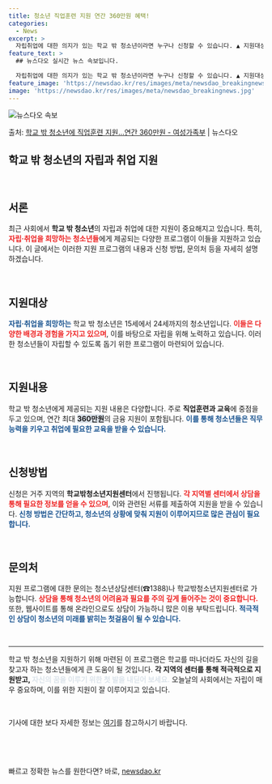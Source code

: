 ```yaml
---
title: 청소년 직업훈련 지원 연간 360만원 혜택!
categories:
  - News
excerpt: >
  자립취업에 대한 의지가 있는 학교 밖 청소년이라면 누구나 신청할 수 있습니다. ▲ 지원대상   자립취업을 희…
feature_text: >
  ## 뉴스다오 실시간 뉴스 속보입니다.

  자립취업에 대한 의지가 있는 학교 밖 청소년이라면 누구나 신청할 수 있습니다. ▲ 지원대상   자립취업을 희…
feature_image: 'https://newsdao.kr/res/images/meta/newsdao_breakingnews.jpg'
image: 'https://newsdao.kr/res/images/meta/newsdao_breakingnews.jpg'
---
```


![뉴스다오 속보](https://newsdao.kr/res/images/meta/newsdao_breakingnews.jpg)

<p>출처: <a href="https://newsdao.kr/3705" rel="dofollow">학교 밖 청소년에 직업훈련 지원…연간 360만원 - 여성가족부</a> | 뉴스다오</p>

<h2 data-ke-size="size26">학교 밖 청소년의 자립과 취업 지원</h2>

<p data-ke-size="size16">&nbsp;</p>

<h2 data-ke-size="size26">서론</h2>
<p data-ke-size="size16">최근 사회에서 <b>학교 밖 청소년</b>의 자립과 취업에 대한 지원이 중요해지고 있습니다. 특히, <b><span style="color: #ee2323;">자립·취업을 희망하는 청소년들</span></b>에게 제공되는 다양한 프로그램이 이들을 지원하고 있습니다. 이 글에서는 이러한 지원 프로그램의 내용과 신청 방법, 문의처 등을 자세히 설명하겠습니다.</p>

<p data-ke-size="size16">&nbsp;</p>

<h2 data-ke-size="size26">지원대상</h2>
<p data-ke-size="size16"><b><span style="color: #1a5490;">자립·취업을 희망하는</span></b> 학교 밖 청소년은 15세에서 24세까지의 청소년입니다. <b><span style="color: #ee2323;">이들은 다양한 배경과 경험을 가지고 있으며</span></b>, 이를 바탕으로 자립을 위해 노력하고 있습니다. 이러한 청소년들이 자립할 수 있도록 돕기 위한 프로그램이 마련되어 있습니다.</p>

<p data-ke-size="size16">&nbsp;</p>

<h2 data-ke-size="size26">지원내용</h2>
<p data-ke-size="size16">학교 밖 청소년에게 제공되는 지원 내용은 다양합니다. 주로 <b>직업훈련과 교육</b>에 중점을 두고 있으며, 연간 최대 <b><span style="background-color: #21538527;">360만원</span></b>의 금융 지원이 포함됩니다. <b><span style="color: #1a5490;">이를 통해 청소년들은 직무능력을 키우고 취업에 필요한 교육을 받을 수 있습니다.</span></b></p>

<p data-ke-size="size16">&nbsp;</p>

<h2 data-ke-size="size26">신청방법</h2>
<p data-ke-size="size16">신청은 거주 지역의 <b>학교밖청소년지원센터</b>에서 진행됩니다. <b><span style="color: #ee2323;">각 지역별 센터에서 상담을 통해 필요한 정보를 얻을 수 있으며</span></b>, 이와 관련된 서류를 제출하여 지원을 받을 수 있습니다. <b><span style="color: #1a5490;">신청 방법은 간단하고, 청소년의 상황에 맞춰 지원이 이루어지므로 많은 관심이 필요합니다.</span></b></p>

<p data-ke-size="size16">&nbsp;</p>

<h2 data-ke-size="size26">문의처</h2>
<p data-ke-size="size16">지원 프로그램에 대한 문의는 청소년상담센터(☎1388)나 학교밖청소년지원센터로 가능합니다. <b><span style="color: #ee2323;">상담을 통해 청소년의 어려움과 필요를 주의 깊게 들어주는 것이 중요합니다.</span></b> 또한, 웹사이트를 통해 온라인으로도 상담이 가능하니 많은 이용 부탁드립니다. <b><span style="color: #1a5490;">적극적인 상담이 청소년의 미래를 밝히는 첫걸음이 될 수 있습니다.</span></b></p>

<p data-ke-size="size16">&nbsp;</p>

<hr />

<p data-ke-size="size16">학교 밖 청소년을 지원하기 위해 마련된 이 프로그램은 학교를 떠나더라도 자신의 길을 찾고자 하는 청소년들에게 큰 도움이 될 것입니다. <b>각 지역의 센터를 통해 적극적으로 지원받고, <span style="color: #21538527;">자신의 꿈을 이루기 위한 첫 발을 내딛어 보세요.</span></b> 오늘날의 사회에서는 자립이 매우 중요하며, 이를 위한 지원이 잘 이루어지고 있습니다.</p>

<p data-ke-size="size16">&nbsp;</p>

<p data-ke-size="size16">기사에 대한 보다 자세한 정보는 <a href="https://newsdao.kr/3705">여기</a>를 참고하시기 바랍니다.</p>

<p data-ke-size="size16">&nbsp;</p>

<p data-ke-size="size16">&nbsp;</p> 

빠르고 정확한 뉴스를 원한다면? 바로, <a href="https://newsdao.kr" rel="dofollow">newsdao.kr</a>


